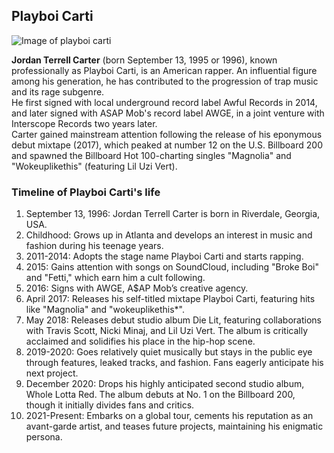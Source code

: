 ## Playboi Carti

![Image of playboi carti](https://www.michigansportszone.com/wp-content/uploads/2022/12/michigansportszone.com-2022-12-21T101803.402.png)

**Jordan Terrell Carter** (born September 13, 1995 or 1996), known professionally as Playboi Carti, is an American rapper. An influential figure among his generation, he has contributed to the progression of trap music and its rage subgenre.  
He first signed with local underground record label Awful Records in 2014, and later signed with ASAP Mob's record label AWGE, in a joint venture with Interscope Records two years later.  
Carter gained mainstream attention following the release of his eponymous debut mixtape (2017), which peaked at number 12 on the U.S. Billboard 200 and spawned the Billboard Hot 100-charting singles "Magnolia" and "Wokeuplikethis" (featuring Lil Uzi Vert).  

### Timeline of Playboi Carti's life
1. September 13, 1996: Jordan Terrell Carter is born in Riverdale, Georgia, USA.
2. Childhood: Grows up in Atlanta and develops an interest in music and fashion during his teenage years.
3. 2011-2014: Adopts the stage name Playboi Carti and starts rapping.
4. 2015: Gains attention with songs on SoundCloud, including "Broke Boi" and "Fetti," which earn him a cult following.
5. 2016: Signs with AWGE, A$AP Mob’s creative agency.
6. April 2017: Releases his self-titled mixtape Playboi Carti, featuring hits like "Magnolia" and "wokeuplikethis*". 
7. May 2018: Releases debut studio album Die Lit, featuring collaborations with Travis Scott, Nicki Minaj, and Lil Uzi Vert. The album is critically acclaimed and solidifies his place in the hip-hop scene.
8. 2019-2020: Goes relatively quiet musically but stays in the public eye through features, leaked tracks, and fashion. Fans eagerly anticipate his next project.
9. December 2020: Drops his highly anticipated second studio album, Whole Lotta Red. The album debuts at No. 1 on the Billboard 200, though it initially divides fans and critics.
10. 2021-Present: Embarks on a global tour, cements his reputation as an avant-garde artist, and teases future projects, maintaining his enigmatic persona.
